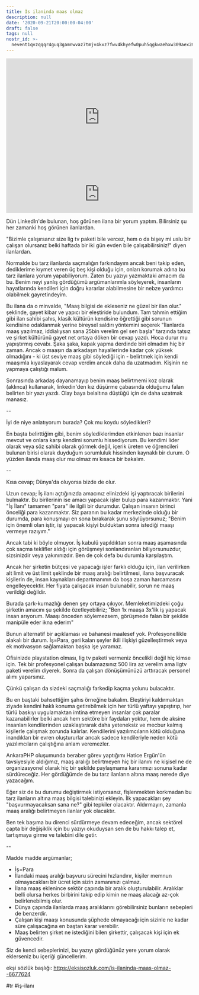 ```yaml
---
title: Is ilaninda maas olmaz
description: null
date: '2020-09-21T20:00:00-04:00'
draft: false
tags: null
nostr_id: >-
  nevent1qvzqqqr4guq3gamnwvaz7tmjv4kxz7fwv4khyefw0puh5qgkwaehxw309aex2mrp0yhxummnw3ezucnpdejqz9rhwden5te0wfjkccte9ejxzmt4wvhxjmcprpmhxue69uhhyetvv9ujuumwdae8gtnnda3kjctvqyxhwumn8ghj7mn0wvhxcmmvqyt8wumn8ghj7un9d3shjtnswf5k6ctv9ehx2aqppamhxue69uhkummnw3ezumt0d5q3vamnwvaz7tmjv4kxz7fwdehhxtnnda3kjctvqyd8wumn8ghj7ctjw35kxmr9wvhxcctev4erxtnwv4mhxqg7waehxw309akkcuewv94kgetwd9azuetyw5h8gu30dehhxarjqqs0564egpew9xt5cvts3ewy9j8qn3q5w05vs6gh89q3n4qtl90g3dq0yemhv
---
```



<iframe height="315" style="width: 100%" src="https://www.youtube.com/embed/IlQkPvkF9nM" frameborder="0" allow="accelerometer; autoplay; clipboard-write; encrypted-media; gyroscope; picture-in-picture" allowfullscreen></iframe>

<iframe src="https://anchor.fm/delirehberi/embed/episodes/lannda-Maa-Olmaz-eme43a" height="102px" style="width:100%" frameborder="0" scrolling="no"></iframe>

Dün LinkedIn'de bulunan, hoş görünen ilana bir yorum yaptım. Bilirsiniz şu her zamanki hoş görünen ilanlardan. 

"Bizimle çalışırsanız size lig tv paketi bile vercez, hem o da bişey mi uslu bir çalışan olursanız belki haftada bir iki gün evden bile çalışabilirsiniz!" diyen ilanlardan.
<!--more-->

Normalde bu tarz ilanlarda saçmalığın farkındayım ancak beni takip eden, dediklerime kıymet veren üç beş kişi olduğu için, onları korumak adına bu tarz ilanlara yorum yapabiliyorum. Zaten bu yazıyı yazmaktaki amacım da bu. Benim neyi yanlış gördüğümü argümanlarımla söyleyerek, insanların hayatlarında kendileri için doğru kararlar alabilmesine bir nebze yardımcı olabilmek gayretindeyim. 

Bu ilana da o minvalde, "Maaş bilgisi de ekleseniz ne güzel bir ilan olur." şeklinde, gayet kibar ve yapıcı bir eleştiride bulundum. Tam tahmin ettiğim gibi ilan sahibi şahıs, klasik kültürün kendisine öğrettiği gibi sorunun kendisine odaklanmak yerine bireysel saldırı yöntemini seçerek "İlanlarda maaş yazılmaz, iddialıysan sana 25bin verelim gel sen başla" tarzında tatsız ve şirket kültürünü gayet net ortaya döken bir cevap yazdı. Hoca durur mu yapıştırmış cevabı. Şaka şaka, kapak yapma derdinde biri olmadım hiç bir zaman. Ancak o maaşın da arkadaşın hayallerinde kadar çok yüksek olmadığını - ki üst seviye maaş gibi söylediği için - belirtmek için kendi maaşımla kıyaslayarak cevap verdim ancak daha da uzatmadım. Kişinin ne yapmaya çalıştığı malum. 

Sonrasında arkadaş dayanamayıp benim maaş belirtmemi koz olarak (aklınca) kullanarak, linkedin'den kız düşürme çabasında olduğumu falan belirten bir yazı yazdı. Olay baya belaltına düştüğü için de daha uzatmak manasız.

--

İyi de niye anlatıyorum burada? Çok mu koydu söyledikleri?

En başta belirttiğim gibi, benim söylediklerimden etkinlenen bazı insanlar mevcut ve onlara karşı kendimi sorumlu hissediyorum. Bu kendimi lider olarak veya söz sahibi olarak görmek değil, içerik üreten ve öğrencileri bulunan birisi olarak duyduğum sorumluluk hissinden kaynaklı bir durum. O yüzden ilanda maaş olur mu olmaz mı kısaca bir bakalım.

--

Kısa cevap; Dünya'da oluyorsa bizde de olur. 

Uzun cevap; İş ilanı açtığınızda amacınız elinizdeki işi yaptıracak birilerini bulmaktır. Bu birilerinin ise amacı yapacak işler bulup para kazanmaktır. Yani "İş İlanı" tamamen "para" ile ilgili bir durumdur. Çalışan insanın birinci önceliği para kazanmaktır. Siz paranın bu kadar merkezinde olduğu bir durumda, para konuşmayı en sona bırakarak şunu söylüyorsunuz; "Benim için önemli olan iştir, işi yapacak kişiyi bulduktan sonra istediği maaşı vermeye razıyım."

Ancak tabi ki böyle olmuyor. İş kabulü yapıldıktan sonra maaş aşamasında çok saçma teklifler aldığı için görüşmeyi sonlandıranları biliyorsunuzdur, sizsinizdir veya yakınınızdır. Ben de çok defa bu durumla karşılaştım. 

Ancak her şirketin bütçesi ve yapacağı işler farklı olduğu için, ilan verilirken alt limit ve üst limit şeklinde bir maaş aralığı belirtilmesi, ilana başvuracak kişilerin de, insan kaynakları departmanının da boşa zaman harcamasını engelleyecektir. Her fiyata çalışacak insan bulunabilir, sorun ne maaş verildiği değildir.

Burada şark-kurnazlığı denen şey ortaya çıkıyor. Memleketimizdeki çoğu şirketin amacını şu şekilde özetleyebiliriz; "Ben 1x maaşa 3x'lik iş yapacak insan arıyorum. Maaşı önceden söylemezsem, görüşmede falan bir şekilde manipüle eder ikna ederim"

Bunun alternatif bir açıklaması ve bahanesi maalesef yok. Profesyonellikle alakalı bir durum. İş=Para, geri kalan şeyler ikili ilişkiyi güzelleştirmek veya ek motivasyon sağlamaktan başka işe yaramaz.

Ofisinizde playstation olması, lig tv paketi vermeniz öncelikli değil hiç kimse için. Tek bir profesyonel çalışan bulamazsınız 500 lira az verelim ama ligtv paketi verelim diyerek. Sonra da çalışan dönüşümünüzü arttıracak personel alımı yaparsınız.

Çünkü çalışan da sizdeki saçmalığı farkedip kaçma yolunu bulacaktır.

Bu en baştaki bahsettiğim şahıs örneğine bakalım. Eleştiriyi kaldırmaktan ziyade kendini haklı konuma getirebilmek için her türlü yaftayı yapıştırıp, her türlü baskıyı uygulamaktan imtina etmeyen insanlar çok paralar kazanabilirler belki ancak hem sektöre bir faydaları yoktur, hem de aksine insanları kendilerinden uzaklaştırarak daha yeteneksiz ve mecbur kalmış kişilerle çalışmak zorunda kalırlar. Kendilerini yazılımcıların kötü olduğuna inandıkları bir evren oluştururlar ancak sadece kendileriyle neden kötü yazılımcıların çalıştığına anlam veremezler.

AnkaraPHP oluşumunda beraber görev yaptığımı Hatice Ergün'ün tavsiyesiyle aldığımız, maaş aralığı belirtmeyen hiç bir ilanını ne kişisel ne de organizasyonel olarak hiç bir şekilde paylaşmama kararımızı sonuna kadar sürdüreceğiz. Her gördüğümde de bu tarz ilanların altına maaş nerede diye yazacağım. 

Eğer siz de bu durumu değiştirmek istiyorsanız, fişlenmekten korkmadan bu tarz ilanların altına maaş bilgisi talebinizi ekleyin. İlk yapacakları şey "başvurmayacaksan sana ne?" gibi tepkiler olacaktır. Aldırmayın, zamanla maaş aralığı belirtmeyen ilanlar yok olacaktır. 

Ben tek başıma bu direnci sürdürmeye devam edeceğim, ancak sektörel çapta bir değişiklik için bu yazıyı okuduysan sen de bu hakkı talep et, tartışmaya girme ve talebini dile getir.

--

Madde madde argümanlar;

- İş=Para
- İlandaki maaş aralığı başvuru sürecini hızlandırır, kişiler memnun olmayacakları bir ücret için sizin zamanınızı çalmaz.
- İlana maaş eklenince sektör çapında bir aralık oluşturulabilir. Aralıklar belli olursa herkes birbirini takip edip kimin ne maaş alacağı az-çok belirlenebilmiş olur.
- Dünya çapında ilanlarda maaş aralıklarını görebilirsiniz bunların sebepleri de benzerdir.
- Çalışan kişi maaşı konusunda şüphede olmayacağı için sizinle ne kadar süre çalışacağına en baştan karar verebilir.
- Maaş belirten şirket ne istediğini bilen şirkettir, çalışacak kişi için ek güvencedir.

Siz de kendi sebeplerinizi, bu yazıyı gördüğünüz yere yorum olarak eklerseniz bu içeriği güncellerim.

ekşi sözlük başlığı: https://eksisozluk.com/is-ilaninda-maas-olmaz--6677624

#tr #iş-ilanı
